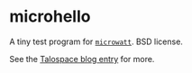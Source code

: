 # microhello

A tiny test program for [`microwatt`](https://github.com/antonblanchard/microwatt).
BSD license.

See the [Talospace blog entry](https://www.talospace.com/2019/09/a-beginners-guide-to-hacking-microwatt.html) for more.